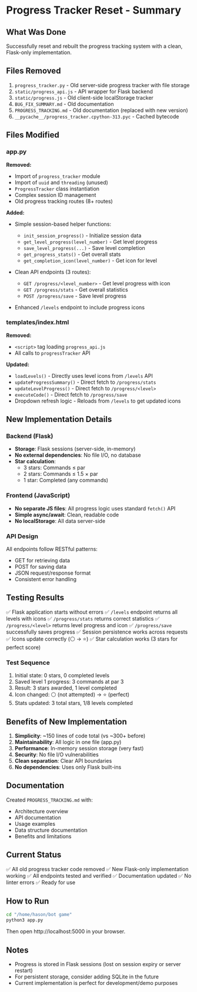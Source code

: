 # Progress Tracker Reset - Summary

## What Was Done

Successfully reset and rebuilt the progress tracking system with a clean, Flask-only implementation.

## Files Removed

1. `progress_tracker.py` - Old server-side progress tracker with file storage
2. `static/progress_api.js` - API wrapper for Flask backend
3. `static/progress.js` - Old client-side localStorage tracker
4. `BUG_FIX_SUMMARY.md` - Old documentation
5. `PROGRESS_TRACKING.md` - Old documentation (replaced with new version)
6. `__pycache__/progress_tracker.cpython-313.pyc` - Cached bytecode

## Files Modified

### app.py

**Removed:**
- Import of `progress_tracker` module
- Import of `uuid` and `threading` (unused)
- `ProgressTracker` class instantiation
- Complex session ID management
- Old progress tracking routes (8+ routes)

**Added:**
- Simple session-based helper functions:
  - `init_session_progress()` - Initialize session data
  - `get_level_progress(level_number)` - Get level progress
  - `save_level_progress(...)` - Save level completion
  - `get_progress_stats()` - Get overall stats
  - `get_completion_icon(level_number)` - Get icon for level

- Clean API endpoints (3 routes):
  - `GET /progress/<level_number>` - Get level progress with icon
  - `GET /progress/stats` - Get overall statistics
  - `POST /progress/save` - Save level progress

- Enhanced `/levels` endpoint to include progress icons

### templates/index.html

**Removed:**
- `<script>` tag loading `progress_api.js`
- All calls to `progressTracker` API

**Updated:**
- `loadLevels()` - Directly uses level icons from `/levels` API
- `updateProgressSummary()` - Direct fetch to `/progress/stats`
- `updateLevelProgress()` - Direct fetch to `/progress/<level>`
- `executeCode()` - Direct fetch to `/progress/save`
- Dropdown refresh logic - Reloads from `/levels` to get updated icons

## New Implementation Details

### Backend (Flask)

- **Storage**: Flask sessions (server-side, in-memory)
- **No external dependencies**: No file I/O, no database
- **Star calculation**:
  - 3 stars: Commands ≤ par
  - 2 stars: Commands ≤ 1.5 × par
  - 1 star: Completed (any commands)

### Frontend (JavaScript)

- **No separate JS files**: All progress logic uses standard `fetch()` API
- **Simple async/await**: Clean, readable code
- **No localStorage**: All data server-side

### API Design

All endpoints follow RESTful patterns:
- GET for retrieving data
- POST for saving data
- JSON request/response format
- Consistent error handling

## Testing Results

✅ Flask application starts without errors
✅ `/levels` endpoint returns all levels with icons
✅ `/progress/stats` returns correct statistics
✅ `/progress/<level>` returns level progress and icon
✅ `/progress/save` successfully saves progress
✅ Session persistence works across requests
✅ Icons update correctly (⚪ → ⭐)
✅ Star calculation works (3 stars for perfect score)

### Test Sequence

1. Initial state: 0 stars, 0 completed levels
2. Saved level 1 progress: 3 commands at par 3
3. Result: 3 stars awarded, 1 level completed
4. Icon changed: ⚪ (not attempted) → ⭐ (perfect)
5. Stats updated: 3 total stars, 1/8 levels completed

## Benefits of New Implementation

1. **Simplicity**: ~150 lines of code total (vs ~300+ before)
2. **Maintainability**: All logic in one file (app.py)
3. **Performance**: In-memory session storage (very fast)
4. **Security**: No file I/O vulnerabilities
5. **Clean separation**: Clear API boundaries
6. **No dependencies**: Uses only Flask built-ins

## Documentation

Created `PROGRESS_TRACKING.md` with:
- Architecture overview
- API documentation
- Usage examples
- Data structure documentation
- Benefits and limitations

## Current Status

✅ All old progress tracker code removed
✅ New Flask-only implementation working
✅ All endpoints tested and verified
✅ Documentation updated
✅ No linter errors
✅ Ready for use

## How to Run

```bash
cd "/home/hason/bot game"
python3 app.py
```

Then open http://localhost:5000 in your browser.

## Notes

- Progress is stored in Flask sessions (lost on session expiry or server restart)
- For persistent storage, consider adding SQLite in the future
- Current implementation is perfect for development/demo purposes

